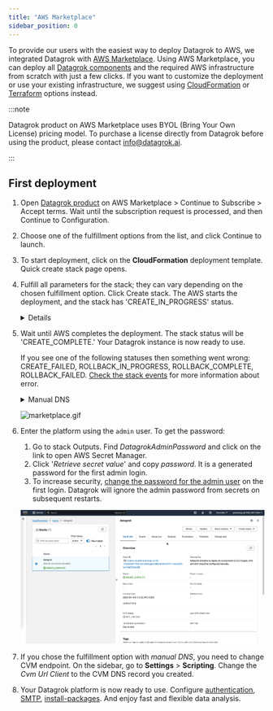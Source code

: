 ```yaml
---
title: "AWS Marketplace"
sidebar_position: 0
---
```


To provide our users with the easiest way to deploy Datagrok to AWS, we integrated Datagrok with [AWS Marketplace](https://aws.amazon.com/marketplace). Using AWS Marketplace, you can deploy all [Datagrok components](../../develop/under-the-hood/infrastructure.md) and the required AWS infrastructure from scratch with just a few clicks. If you want to customize the deployment or use your existing infrastructure, we suggest using [CloudFormation](deploy-amazon-cloudformation.md) or [Terraform](deploy-amazon-terraform.md) options instead.

<!-- markdownlint-disable no-bare-urls -->
:::note

Datagrok product on AWS Marketplace uses BYOL (Bring Your Own License) pricing model. To purchase a license directly from Datagrok before using the product, please contact info@datagrok.ai.

:::
<!-- markdownlint-enable no-bare-urls -->

## First deployment

1. Open [Datagrok product](https://aws.amazon.com/marketplace/pp/prodview-uqum2jw2yvp52) on AWS Marketplace > Continue to Subscribe > Accept terms. Wait until the subscription request is processed, and then Continue to Configuration.

2. Choose one of the fulfillment options from the list, and click Continue to launch.

3. To start deployment, click on the **CloudFormation** deployment template. Quick create stack page opens.

4. Fulfill all parameters for the stack; they can vary depending on the chosen fulfillment option. Click Create stack. The AWS starts the deployment, and the stack has 'CREATE_IN_PROGRESS' status. 

   <details>
   <summary>Details</summary>

   * **Region**. CloudFormation uses current region to set up datagrok. To select another region [change region in the navigation bar](https://docs.aws.amazon.com/awsconsolehelpdocs/latest/gsg/select-region.html). 
   * **Stack name.** To meet AWS naming requirements, name must be shorter than _10 symbols_ and correspond [S3 Bucket naming rules](https://docs.aws.amazon.com/AmazonS3/latest/userguide/bucketnamingrules.html).
   * **The following resource(s) require capabilities: [AWS::IAM::ManagedPolicy, AWS::IAM::Role].** Datagrok creates [IAM roles](https://docs.aws.amazon.com/IAM/latest/UserGuide/id_roles.html) with custom names to access S3, RDS, ECS tasks. The IAM policies are very strict and allows only required operations to a limited amount of resources. You can review the policies before startup in cloudformation template using _Template URL_.

   </details>

5. Wait until AWS completes the deployment. The stack status will be 'CREATE_COMPLETE.' Your Datagrok instance is now ready to use.

   If you see one of the following statuses then something went wrong: CREATE_FAILED, ROLLBACK_IN_PROGRESS, ROLLBACK_COMPLETE, ROLLBACK_FAILED. [Check the stack events](https://docs.aws.amazon.com/AWSCloudFormation/latest/UserGuide/troubleshooting.html#basic-ts-guide) for more information about error.

   <details>
   <summary>Manual DNS</summary>
   If you chose the fulfillment option with manual DNS, remember to create CNAME DNS records for CVM and Datagrok Load Balancers.
   To get the Load Balancer endpoints for DNS record:
   
   1. Go to stack Outputs. Copy values for _DatagrokLoadBalancerDNSName_ and _CvmLoadBalancerDNSName_.
   2. Use copied DNS names to create CNAME DNS records, for example
      * Host: datagrok.example.com, Target: DatagrokLoadBalancerDNSName
      * Host: cvm.example.com, Target: CvmLoadBalancerDNSName

   </details>

   ![marketplace.gif](marketplace.gif)

6. Enter the platform using the `admin` user. To get the password:
   1. Go to stack Outputs. Find _DatagrokAdminPassword_ and click on the link to open AWS Secret Manager.
   2. Click '_Retrieve secret value_' and copy _password_. It is a generated password for the first admin login.
   3. To increase security, [change the password for the admin user](../complete-setup/configure-auth.md) on the first login. Datagrok will ignore the admin password from secrets on subsequent restarts.

   ![marketplace-get-pass.gif](marketplace-get-pass.gif)

7. If you chose the fulfillment option with _manual DNS_, you need to change CVM endpoint. On the sidebar, go to **Settings** > **Scripting**. Change the _Cvm Url Client_ to the CVM DNS record you created.
8. Your Datagrok platform is now ready to use. Configure [authentication](../complete-setup/configure-auth.md), [SMTP](../complete-setup/configure-smtp.md), [install-packages](../complete-setup/install-packages.md). And enjoy fast and flexible data analysis.

<!--   
   <details>
   <summary>Fulfillment options description</summary>

    * **ECS [Fargate](https://aws.amazon.com/fargate/) with manual DNS**. Requires to add SSL certificate to ACM and create DNS records manually. It creates all other infrastructure resources. 
    * **ECS [Fargate](https://aws.amazon.com/fargate/) with [Route53](https://aws.amazon.com/route53/) DNS**. Creates all infrastructure from scratch, including SSL certificates and DNS records

   </details>
--->
